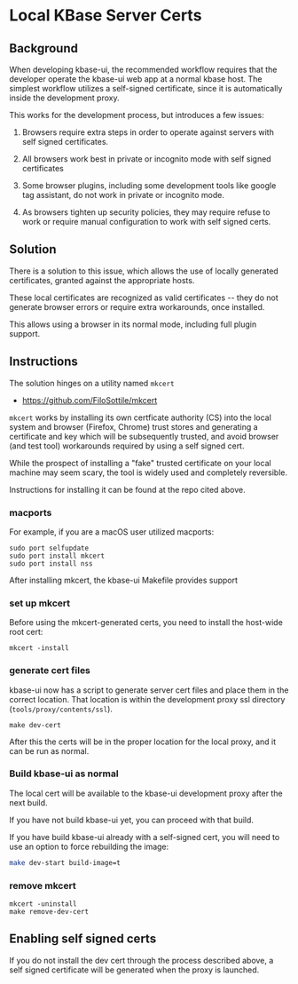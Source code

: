 # Local KBase Server Certs

## Background

When developing kbase-ui, the recommended workflow requires that the developer operate the kbase-ui web app at a normal kbase host. The simplest workflow utilizes a self-signed certificate, since it is automatically inside the development proxy.

This works for the development process, but introduces a few issues:

1. Browsers require extra steps in order to operate against servers with self signed certificates.

2. All browsers work best in private or incognito mode with self signed certificates

3. Some browser plugins, including some development tools like google tag assistant, do not work in private or incognito mode.

4. As browsers tighten up security policies, they may require refuse to work or require manual configuration to work with self signed certs.

## Solution

There is a solution to this issue, which allows the use of locally generated certificates, granted against the appropriate hosts. 

These local certificates are recognized as valid certificates -- they do not generate browser errors or require extra workarounds, once installed.

This allows using a browser in its normal mode, including full plugin support.

## Instructions

The solution hinges on a utility named `mkcert`

- https://github.com/FiloSottile/mkcert

`mkcert` works by installing its own certficate authority (CS) into the local system and browser (Firefox, Chrome) trust stores and generating a certificate and key which will be subsequently trusted, and avoid browser (and test tool) workarounds required by using a self signed cert.

While the prospect of installing a "fake" trusted certificate on your local machine may seem scary, the tool is widely used and completely reversible.

Instructions for installing it can be found at the repo cited above.

### macports

For example, if you are a macOS user utilized macports:

```
sudo port selfupdate
sudo port install mkcert
sudo port install nss
```

After installing mkcert, the kbase-ui Makefile provides support

### set up mkcert

Before using the mkcert-generated certs, you need to install the host-wide root cert:

```
mkcert -install
```

### generate cert files

kbase-ui now has a script to generate server cert files and place them in the correct location. That location is within the development proxy ssl directory (`tools/proxy/contents/ssl`).

```
make dev-cert
```

After this the certs will be in the proper location for the local proxy, and it can be run as normal.

### Build kbase-ui as normal

The local cert will be available to the kbase-ui development proxy after the next build. 

If you have not build kbase-ui yet, you can proceed with that build.

If you have build kbase-ui already with a self-signed cert, you will need to use an option to force rebuilding the image:

```bash
make dev-start build-image=t
```

### remove mkcert

```
mkcert -uninstall
make remove-dev-cert
```

## Enabling self signed certs

If you do not install the dev cert through the process described above, a self signed certificate will be generated when the proxy is launched.

